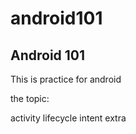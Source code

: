 android101
==========

Android 101
----------
This is practice for android

the topic:

activity
lifecycle
intent
extra
